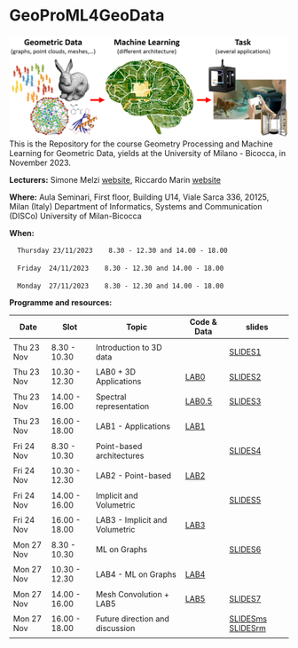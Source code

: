 # GeoProML4GeoData
![alt text](teaser.png)
This is the Repository for the course Geometry Processing and Machine Learning for Geometric Data, yields at the University of Milano - Bicocca, in November 2023.


**Lecturers:** Simone Melzi [website](https://sites.google.com/site/melzismn/), Riccardo Marin [website](https://ricma.netlify.app/)

**Where:**
Aula Seminari, First floor, Building U14, Viale Sarca 336, 20125, Milan (Italy)
Department of Informatics, Systems and Communication (DISCo)
University of Milan-Bicocca

**When:** 

      Thursday 23/11/2023    8.30 - 12.30 and 14.00 - 18.00

      Friday  24/11/2023    8.30 - 12.30 and 14.00 - 18.00
      
      Monday  27/11/2023    8.30 - 12.30 and 14.00 - 18.00
      
       
**Programme and resources:** 

**Date** | **Slot** | **Topic** | **Code & Data** | **slides**
------------ | ------------- | ------------ | ------------ | -------------
| | |
Thu 23 Nov | 8.30 - 10.30 | Introduction to 3D data |  | [SLIDES1](https://drive.google.com/file/d/1Z_9NyLO6gQsrBY-HlCPEfqKZU1eE-ix1/view?usp=sharing) |
| | |
Thu 23 Nov | 10.30 - 12.30 | LAB0 + 3D Applications | [LAB0](https://colab.research.google.com/drive/15MepjZaC3mMlNkgtslq67FvMP2zIFTpV?usp=sharing) | [SLIDES2](https://drive.google.com/file/d/132X0cCtKgIltpj1iWwlzSRCsSIz9LUlB/view?usp=sharing) |
| | |
Thu 23 Nov | 14.00 - 16.00 | Spectral representation | [LAB0.5](https://drive.google.com/file/d/1R_xDJEHI9kxyj3KAExuz2R_Q1neTFTat/view?usp=sharing) | [SLIDES3](https://drive.google.com/file/d/1-LoiNI2ZzCFbazDy5MP-pU4tOsQywFqT/view?usp=sharing) |
| | |
Thu 23 Nov | 16.00 - 18.00 | LAB1 - Applications |  [LAB1](https://drive.google.com/file/d/1MhfzQBmPj2VMORPUERVzCgflpmLbvEVo/view?usp=sharing)| |
| | |
Fri 24 Nov | 8.30 - 10.30 | Point-based architectures  |  | [SLIDES4](https://drive.google.com/file/d/1TEgkUzVg7wGJ6VaWGLMO4Y6AkFT8n_5X/view?usp=sharing) |
| | |
Fri 24 Nov | 10.30 - 12.30 | LAB2 - Point-based | [LAB2](https://colab.research.google.com/drive/175CjAaoa62DySzsNynNqbQFIAlhDaXHR?usp=sharing) |  |
| | |
Fri 24 Nov | 14.00 - 16.00 | Implicit and Volumetric |  | [SLIDES5](https://drive.google.com/file/d/1eVRWTsLvm1IF3iUR0C7-R8rLFi4LXxGU/view?usp=sharing)  |
| | |
Fri 24 Nov | 16.00 - 18.00 | LAB3 - Implicit and Volumetric | [LAB3](https://drive.google.com/file/d/1lBtqsqZmpHnh-vi86LG_D3YygQonQseb/view?usp=sharing)  |  |
| | |
Mon 27 Nov | 8.30 - 10.30 | ML on Graphs |  | [SLIDES6](https://drive.google.com/file/d/1NDQe9EiQlQTc9liZAlrVj9rGAsAX0MrO/view?usp=sharing) |
| | |
Mon 27 Nov | 10.30 - 12.30 | LAB4 - ML on Graphs | [LAB4](https://colab.research.google.com/drive/1Serk4B4Ih2-DUi-pccgQEjTtLoxfqe6R?usp=sharing) |  |
| | |
Mon 27 Nov | 14.00 - 16.00 | Mesh Convolution + LAB5 | [LAB5](https://drive.google.com/file/d/1QQ96x4rqRlgSxpEADIWl-aNENOaCtx8y/view?usp=sharing) | [SLIDES7](https://drive.google.com/file/d/1bZQ8O8-ykkbFWVwdZVD_Mp1OXtZPnxWp/view?usp=sharing) |
| | |
Mon 27 Nov | 16.00 - 18.00 | Future direction and discussion |  | [SLIDESms](https://drive.google.com/file/d/1wWP85KbkHulIcOhkj44uMDBWrPmPvS0V/view?usp=sharing) [SLIDESrm](https://drive.google.com/file/d/16TlGcDpaXnuCDkHQB5FGcK44PLk4m-KW/view?usp=sharing)|
| | |
